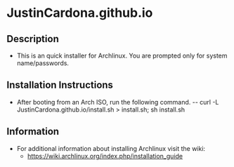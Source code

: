 # JustinCardona.github.io

## Description
- This is an quick installer for Archlinux. You are prompted only for system name/passwords.

## Installation Instructions
- After booting from an Arch ISO, run the following command.
-- curl -L JustinCardona.github.io/install.sh > install.sh; sh install.sh
## Information
- For additional information about installing Archlinux visit the wiki:
  - https://wiki.archlinux.org/index.php/installation_guide
